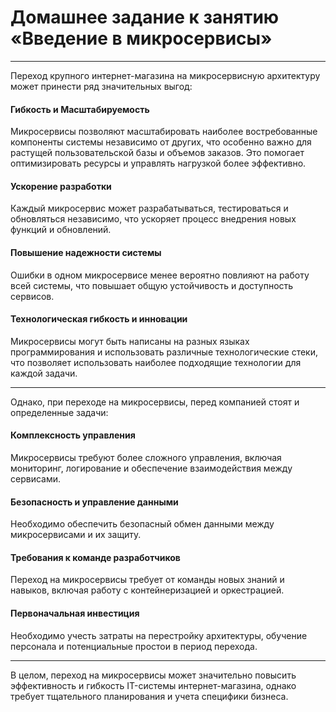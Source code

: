 # Домашнее задание к занятию «Введение в микросервисы»

---

Переход крупного интернет-магазина на микросервисную архитектуру может принести ряд значительных выгод:

####  Гибкость и Масштабируемость 

Микросервисы позволяют масштабировать наиболее востребованные компоненты системы независимо от других, что особенно важно для растущей пользовательской базы и объемов заказов. Это помогает оптимизировать ресурсы и управлять нагрузкой более эффективно.

#### Ускорение разработки

Каждый микросервис может разрабатываться, тестироваться и обновляться независимо, что ускоряет процесс внедрения новых функций и обновлений.

####  Повышение надежности системы 

Ошибки в одном микросервисе менее вероятно повлияют на работу всей системы, что повышает общую устойчивость и доступность сервисов.

####  Технологическая гибкость и инновации 

Микросервисы могут быть написаны на разных языках программирования и использовать различные технологические стеки, что позволяет использовать наиболее подходящие технологии для каждой задачи.

---

Однако, при переходе на микросервисы, перед компанией стоят и определенные задачи:

####  Комплексность управления 

Микросервисы требуют более сложного управления, включая мониторинг, логирование и обеспечение взаимодействия между сервисами.

####  Безопасность и управление данными

Необходимо обеспечить безопасный обмен данными между микросервисами и их защиту.

####  Требования к команде разработчиков

Переход на микросервисы требует от команды новых знаний и навыков, включая работу с контейнеризацией и оркестрацией.

#### Первоначальная инвестиция

Необходимо учесть затраты на перестройку архитектуры, обучение персонала и потенциальные простои в период перехода.

---

В целом, переход на микросервисы может значительно повысить эффективность и гибкость IT-системы интернет-магазина, однако требует тщательного планирования и учета специфики бизнеса.
